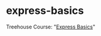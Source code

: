# express-basics

Treehouse Course: "[Express Basics](https://teamtreehouse.com/library/express-basics-2)"
